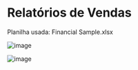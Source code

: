 # Relatórios de Vendas
Planilha usada: Financial Sample.xlsx

![image](https://github.com/RoddGarcia/estudandoPowerBI/assets/85592905/2be579df-9838-4f0c-9c56-6e4106c1beb0)

![image](https://github.com/RoddGarcia/estudandoPowerBI/assets/85592905/5c626477-5ada-48fa-98b9-455d80d62018)
